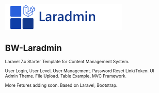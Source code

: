 ![BW-Laradmin Logo](/public/img/laradmin/logo.png)
# BW-Laradmin
Laravel 7.x Starter Template for Content Management System.

User Login, User Level, User Management.
Password Reset Link/Token.
UI Admin Theme.
File Upload.
Table Example, MVC Framework.

More Fetures adding soon.
Based on Laravel, Bootstrap.

